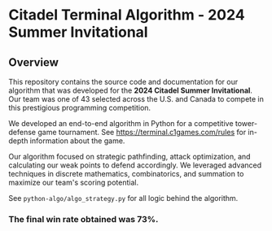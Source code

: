 # Citadel Terminal Algorithm - 2024 Summer Invitational

## Overview
This repository contains the source code and documentation for our algorithm that was developed for the **2024 Citadel Summer Invitational**. Our team was one of 43 selected across the U.S. and Canada to compete in this prestigious programming competition.

We developed an end-to-end algorithm in Python for a competitive tower-defense game tournament. See https://terminal.c1games.com/rules for in-depth information about the game. 

Our algorithm focused on strategic pathfinding, attack optimization, and calculating our weak points to defend accordingly. We leveraged advanced techniques in discrete mathematics, combinatorics, and summation to maximize our team's scoring potential.

See `python-algo/algo_strategy.py` for all logic behind the algorithm.

### The final win rate obtained was 73%.

